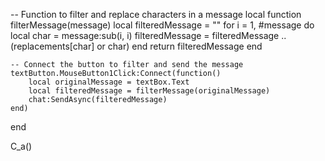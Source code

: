 -- Function to filter and replace characters in a message
    local function filterMessage(message)
        local filteredMessage = ""
        for i = 1, #message do
            local char = message:sub(i, i)
            filteredMessage = filteredMessage .. (replacements[char] or char)
        end
        return filteredMessage
    end

    -- Connect the button to filter and send the message
    textButton.MouseButton1Click:Connect(function()
        local originalMessage = textBox.Text
        local filteredMessage = filterMessage(originalMessage)
        chat:SendAsync(filteredMessage)
    end)
end

C_a()
